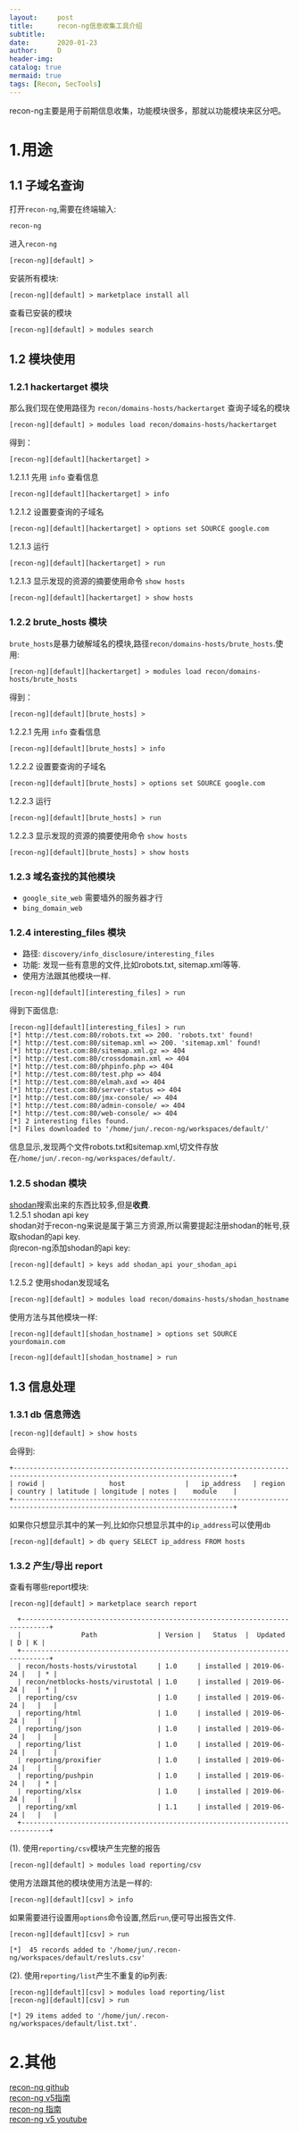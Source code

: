 ```yaml
---
layout:     post
title:      recon-ng信息收集工具介绍
subtitle:   
date:       2020-01-23
author:     D
header-img: 
catalog: true
mermaid: true
tags: [Recon, SecTools]
---
```

recon-ng主要是用于前期信息收集，功能模块很多，那就以功能模块来区分吧。
# 1.用途
## 1.1 子域名查询
打开`recon-ng`,需要在终端输入:
```
recon-ng
```
进入`recon-ng`
```
[recon-ng][default] >
```
安装所有模块:
```
[recon-ng][default] > marketplace install all
```
查看已安装的模块
```
[recon-ng][default] > modules search
```
## 1.2 模块使用
### 1.2.1 hackertarget 模块

那么我们现在使用路径为 `recon/domains-hosts/hackertarget` 查询子域名的模块
```
[recon-ng][default] > modules load recon/domains-hosts/hackertarget
```
得到：
```
[recon-ng][default][hackertarget] >
```
1.2.1.1 先用 `info` 查看信息
```
[recon-ng][default][hackertarget] > info
```
1.2.1.2 设置要查询的子域名
```
[recon-ng][default][hackertarget] > options set SOURCE google.com
```
1.2.1.3 运行
```
[recon-ng][default][hackertarget] > run
```
1.2.1.3 显示发现的资源的摘要使用命令 `show hosts`
```
[recon-ng][default][hackertarget] > show hosts
```
### 1.2.2 brute_hosts 模块  
`brute_hosts`是暴力破解域名的模块,路径`recon/domains-hosts/brute_hosts`.使用:
```
[recon-ng][default][hackertarget] > modules load recon/domains-hosts/brute_hosts
```
得到：
```
[recon-ng][default][brute_hosts] >
```
1.2.2.1 先用 `info` 查看信息
```
[recon-ng][default][brute_hosts] > info
```
1.2.2.2 设置要查询的子域名
```
[recon-ng][default][brute_hosts] > options set SOURCE google.com
```
1.2.2.3 运行
```
[recon-ng][default][brute_hosts] > run
```
1.2.2.3 显示发现的资源的摘要使用命令 `show hosts`
```
[recon-ng][default][brute_hosts] > show hosts
```
### 1.2.3 域名查找的其他模块
- `google_site_web` 需要墙外的服务器才行
- `bing_domain_web`

### 1.2.4 interesting_files 模块
- 路径: `discovery/info_disclosure/interesting_files`
- 功能: 发现一些有意思的文件,比如robots.txt, sitemap.xml等等.
- 使用方法跟其他模块一样.

```
[recon-ng][default][interesting_files] > run
```
得到下面信息:
```
[recon-ng][default][interesting_files] > run
[*] http://test.com:80/robots.txt => 200. 'robots.txt' found!
[*] http://test.com:80/sitemap.xml => 200. 'sitemap.xml' found!
[*] http://test.com:80/sitemap.xml.gz => 404
[*] http://test.com:80/crossdomain.xml => 404
[*] http://test.com:80/phpinfo.php => 404
[*] http://test.com:80/test.php => 404
[*] http://test.com:80/elmah.axd => 404
[*] http://test.com:80/server-status => 404
[*] http://test.com:80/jmx-console/ => 404
[*] http://test.com:80/admin-console/ => 404
[*] http://test.com:80/web-console/ => 404
[*] 2 interesting files found.
[*] Files downloaded to '/home/jun/.recon-ng/workspaces/default/'
```
信息显示,发现两个文件robots.txt和sitemap.xml,切文件存放在`/home/jun/.recon-ng/workspaces/default/`.

### 1.2.5 shodan 模块
[shodan](http://shodan.io)搜索出来的东西比较多,但是**收费**.<br>
1.2.5.1 shodan api key <br>
shodan对于recon-ng来说是属于第三方资源,所以需要提起注册shodan的帐号,获取shodan的api key.<br>
向recon-ng添加shodan的api key:
```
[recon-ng][default] > keys add shodan_api your_shodan_api
```
1.2.5.2 使用shodan发现域名
```
[recon-ng][default] > modules load recon/domains-hosts/shodan_hostname
```
使用方法与其他模块一样:
```
[recon-ng][default][shodan_hostname] > options set SOURCE yourdomain.com
```
```
[recon-ng][default][shodan_hostname] > run
```
## 1.3 信息处理 
### 1.3.1 db 信息筛选
```
[recon-ng][default] > show hosts 
```
会得到:
```
+-----------------------------------------------------------------------------------------------------------------------------+                                                                                                          
| rowid |                host               |   ip_address   | region | country | latitude | longitude | notes |    module    |                                                                                                          
+-----------------------------------------------------------------------------------------------------------------------------+  
```
如果你只想显示其中的某一列,比如你只想显示其中的`ip_address`可以使用`db`
```
[recon-ng][default] > db query SELECT ip_address FROM hosts
```
### 1.3.2 产生/导出 report 
查看有哪些report模块:
```
[recon-ng][default] > marketplace search report
```
```
  +-----------------------------------------------------------------------------+
  |               Path               | Version |   Status  |  Updated   | D | K |
  +-----------------------------------------------------------------------------+
  | recon/hosts-hosts/virustotal     | 1.0     | installed | 2019-06-24 |   | * |
  | recon/netblocks-hosts/virustotal | 1.0     | installed | 2019-06-24 |   | * |
  | reporting/csv                    | 1.0     | installed | 2019-06-24 |   |   |
  | reporting/html                   | 1.0     | installed | 2019-06-24 |   |   |
  | reporting/json                   | 1.0     | installed | 2019-06-24 |   |   |
  | reporting/list                   | 1.0     | installed | 2019-06-24 |   |   |
  | reporting/proxifier              | 1.0     | installed | 2019-06-24 |   |   |
  | reporting/pushpin                | 1.0     | installed | 2019-06-24 |   | * |
  | reporting/xlsx                   | 1.0     | installed | 2019-06-24 |   |   |
  | reporting/xml                    | 1.1     | installed | 2019-06-24 |   |   |
  +-----------------------------------------------------------------------------+
```
(1). 使用`reporting/csv`模块产生完整的报告
```
[recon-ng][default] > modules load reporting/csv
```
使用方法跟其他的模块使用方法是一样的:
```
[recon-ng][default][csv] > info
```
如果需要进行设置用`options`命令设置,然后`run`,便可导出报告文件.
```
[recon-ng][default][csv] > run
```
```
[*]  45 records added to '/home/jun/.recon-ng/workspaces/default/resluts.csv'
```
(2). 使用`reporting/list`产生不重复的ip列表:
```
[recon-ng][default][csv] > modules load reporting/list
[recon-ng][default][csv] > run
```
```
[*] 29 items added to '/home/jun/.recon-ng/workspaces/default/list.txt'.
```

# 2.其他
[recon-ng github](https://github.com/lanmaster53/recon-ng)<br>
[recon-ng v5指南](https://geekwire.eu/recon-ng-v5-tutorial/)<br>
[recon-ng 指南](https://hackertarget.com/recon-ng-tutorial/)<br>
[recon-ng v5 youtube](https://www.youtube.com/playlist?list=PLBf0hzazHTGOg9taK90uFjdcb8UgGfRKZ)<br>


